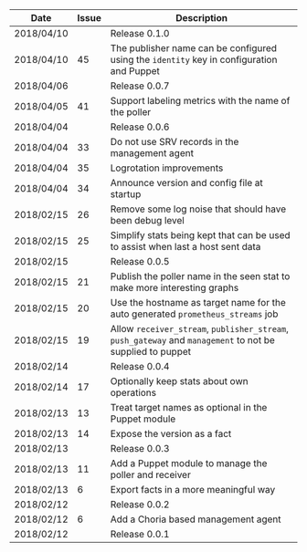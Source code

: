 |Date      |Issue |Description                                                                                              |
|----------|------|---------------------------------------------------------------------------------------------------------|
|2018/04/10|      |Release 0.1.0                                                                                            |
|2018/04/10|45    |The publisher name can be configured using the `identity` key in configuration and Puppet                |
|2018/04/06|      |Release 0.0.7                                                                                            |
|2018/04/05|41    |Support labeling metrics with the name of the poller                                                     |
|2018/04/04|      |Release 0.0.6                                                                                            |
|2018/04/04|33    |Do not use SRV records in the management agent                                                           |
|2018/04/04|35    |Logrotation improvements                                                                                 |
|2018/04/04|34    |Announce version and config file at startup                                                              |
|2018/02/15|26    |Remove some log noise that should have been debug level                                                  |
|2018/02/15|25    |Simplify stats being kept that can be used to assist when last a host sent data                          |
|2018/02/15|      |Release 0.0.5                                                                                            |
|2018/02/15|21    |Publish the poller name in the seen stat to make more interesting graphs                                 |
|2018/02/15|20    |Use the hostname as target name for the auto generated `prometheus_streams` job                          |
|2018/02/15|19    |Allow `receiver_stream`, `publisher_stream`, `push_gateway` and `management` to not be supplied to puppet|
|2018/02/14|      |Release 0.0.4                                                                                            |
|2018/02/14|17    |Optionally keep stats about own operations                                                               |
|2018/02/13|13    |Treat target names as optional in the Puppet module                                                      |
|2018/02/13|14    |Expose the version as a fact                                                                             |
|2018/02/13|      |Release 0.0.3                                                                                            |
|2018/02/13|11    |Add a Puppet module to manage the poller and receiver                                                    |
|2018/02/13|6     |Export facts in a more meaningful way                                                                    |
|2018/02/12|      |Release 0.0.2                                                                                            |
|2018/02/12|6     |Add a Choria based management agent                                                                      |
|2018/02/12|      |Release 0.0.1                                                                                            |